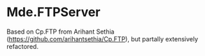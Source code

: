 # Mde.FTPServer
Based on Cp.FTP from Arihant Sethia (https://github.com/arihantsethia/Cp.FTP), but partally extensively refactored. 

